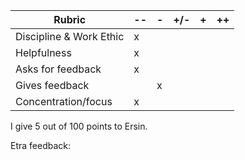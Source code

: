 | **Rubric**              	| -- 	| - 	| +/- 	| + 	| ++ 	|
|-------------------------	|----	|---	|-----	|---	|----	|
| Discipline & Work Ethic 	|  x  	|   	|     	|   	|    	|
| Helpfulness             	|  x  	|   	|     	|   	|    	|
| Asks for feedback       	|  x  	|   	|     	|   	|    	|
| Gives feedback          	|    	|   x	|     	|   	|    	|
| Concentration/focus     	|  x  	|   	|     	|   	|    	|	

I give 5 out of 100 points to Ersin.

Etra feedback: